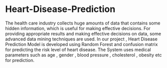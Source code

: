 # Heart-Disease-Prediction
 The health care industry collects huge amounts of data that contains some hidden information, which is useful for making effective decisions. For providing appropriate results and making effective decisions on data, some advanced data mining techniques are used.
 In our project , Heart Disease Prediction Model  is developed using Random   Forest and confusion matrix for predicting the risk level of heart disease. 
The System uses medical parameters such as age , gender , blood pressure , cholesterol , obesity etc for prediction.


